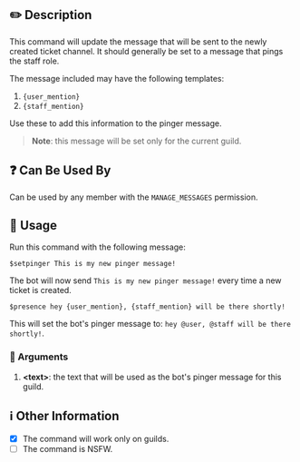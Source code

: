 ## :pencil2: Description

This command will update the message that will be sent to the newly created ticket channel. It should generally be set to a message that pings the staff role.

The message included may have the following templates:

1. `{user_mention}`
2. `{staff_mention}`

Use these to add this information to the pinger message.

> **Note**: this message will be set only for the current guild.

## :question: Can Be Used By

Can be used by any member with the `MANAGE_MESSAGES` permission.

## :balloon: Usage

Run this command with the following message:

``` text
$setpinger This is my new pinger message!
```

The bot will now send `This is my new pinger message!` every time a new ticket is created.

``` text
$presence hey {user_mention}, {staff_mention} will be there shortly!
```

This will set the bot's pinger message to: `hey @user, @staff will be there shortly!`.

### :pushpin: Arguments

1. **\<text\>**: the text that will be used as the bot's pinger message for this guild.

## :information_source: Other Information

* [x] The command will work only on guilds.
* [ ] The command is NSFW.

